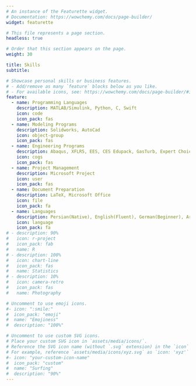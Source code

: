 ```yaml
---
# An instance of the Featurette widget.
# Documentation: https://wowchemy.com/docs/page-builder/
widget: featurette

# This file represents a page section.
headless: true

# Order that this section appears on the page.
weight: 30

title: Skills
subtitle:

# Showcase personal skills or business features.
# - Add/remove as many `feature` blocks below as you like.
# - For available icons, see: https://wowchemy.com/docs/page-builder/#icons
feature:
  - name: Programming Languages
    description: MATLAB/Simulink, Python, C, Swift
    icon: code
    icon_pack: fas
  - name: Modeling Programs
    description: Solidworks, AutoCad
    icon: object-group
    icon_pack: fas
  - name: Engineering Programs
    description: Abaqus, XFLR5, EES, CES Edupack, GasTurb, Expert Choice, Arduino, profili, Proteus
    icon: cogs
    icon_pack: fas
  - name: Project Management
    description: Microsoft Project
    icon: user
    icon_pack: fas
  - name: Document Preparation
    description: LaTeX, Microsoft Office
    icon: file
    icon_pack: fa
  - name: Languages
    description: Persian(Native), English(Fluent), German(Beginner), Arabic(Beginner)
    icon: language
    icon_pack: fa
# - description: 90%
#   icon: r-project
#   icon_pack: fab
#   name: R
# - description: 100%
#   icon: chart-line
#   icon_pack: fas
#   name: Statistics
# - description: 10%
#   icon: camera-retro
#   icon_pack: fas
#   name: Photography

# Uncomment to use emoji icons.
#- icon: ":smile:"
#  icon_pack: "emoji"
#  name: "Emojiness"
#  description: "100%"

# Uncomment to use custom SVG icons.
# Place your custom SVG icon in `assets/media/icons/`.
# Reference the SVG icon name (without `.svg` extension) in the `icon` field.
# For example, reference `assets/media/icons/xyz.svg` as `icon: 'xyz'`
#- icon: "your-custom-icon-name"
#  icon_pack: "custom"
#  name: "Surfing"
#  description: "90%"
---
```


